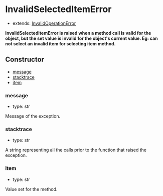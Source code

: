 # InvalidSelectedItemError

- extends: [InvalidOperationError](./doc/api/python/exceptions/invalidoperationerror.md)

**InvalidSelectedItemError is raised when a method call is valid for the object, but the set value is invalid for the object's current value. Eg: can not select an invalid item for selecting item method.**

## Constructor<!-- {docsify-ignore} -->
- [message](#message)
- [stacktrace](#stacktrace)
- [item](#item)

### message
- type: str

Message of the exception.


### stacktrace
- type: str

A string representing all the calls prior to the function that raised the exception.

### item
- type: str

Value set for the method.